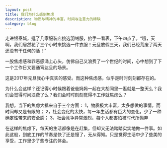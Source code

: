 ```yaml
---
layout: post
title: 我们为什么感到焦虑
description: 物质与精神的丰富，时间与注意力的稀缺
category: blog
---
```


走进银泰城，逛了几家服装店挑选羽绒服，抬手一看表，下午四点了。“哦，天啊，我们居然花了三个小时来挑选一件衣服！元旦放假三天，我们已经荒废了两天还没有干任何的活！”

一股焦虑感和罪恶感涌上心头，仿佛自己又浪费了一个世纪的时间，心中想到了下一个工作日又要通宵达旦的场景。

这是2017年元旦我心中真实的感受。而这种焦虑感，似乎是时时刻刻都存在的。

为什么会这样？还记得小时候跟着爸爸妈妈一起在大胡同里一逛就是一整天么？我们会觉得时间浪费了么？我们会时时刻刻觉得不工作就焦虑么？

我想，当下的焦虑大抵来自于三个方面：
1，物质极大丰富，太多想做的事情，而时间却又是有限的；
2，社会变化的太快，每一年生活都有巨大的变化，少了一种确定性带来的安全感；
3，社会竞争异常激烈，每个人都害怕被时代所抛弃

在这样的焦虑下，每天的生活都像是在赶集，但却又无法踏踏实实地做一件事。如此这般，到底工作的节奏是快了还是慢了，无从得知。只是觉得生活中少了些美的享受，工作里少了些专注的体会。






